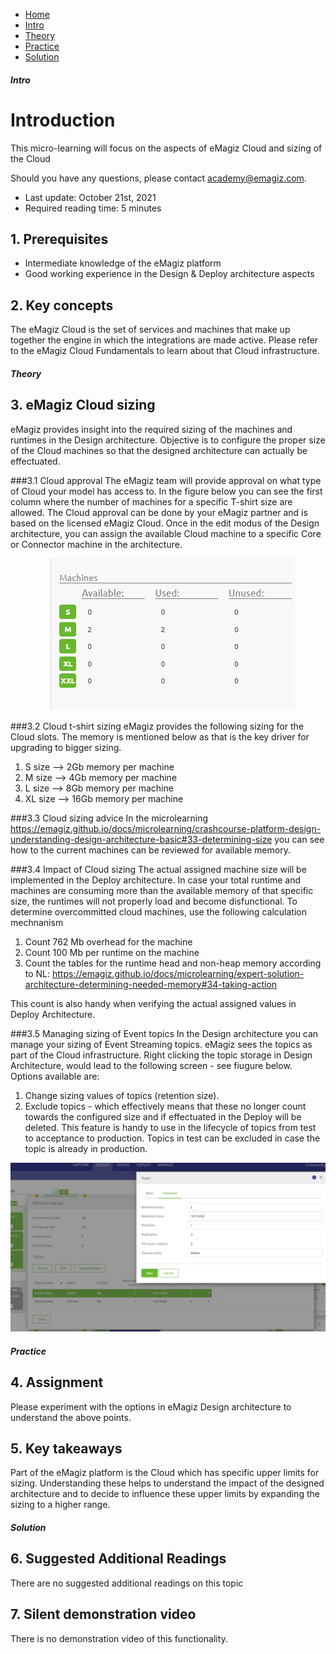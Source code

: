 <div class="ez-academy">
    <div class="ez-academy__body">
        <main class="micro-learning">
        <ul class="doc-nav">
            <li class="doc-nav__item"><a href="../../docs/microlearning/advanced-solution-architecture-index" class="doc-nav__link">Home</a></li>
            <li class="doc-nav__item"><a href="#intro" class="doc-nav__link">Intro</a></li>
            <li class="doc-nav__item"><a href="#theory" class="doc-nav__link">Theory</a></li>
            <li class="doc-nav__item"><a href="#practice" class="doc-nav__link">Practice</a></li>
            <li class="doc-nav__item"><a href="#solution" class="doc-nav__link">Solution</a></li>
        </ul>

<div class="doc">

##### Intro

# Introduction
This micro-learning will focus on the aspects of eMagiz Cloud and sizing of the Cloud

Should you have any questions, please contact academy@emagiz.com.

- Last update: October 21st, 2021
- Required reading time: 5 minutes

## 1. Prerequisites
- Intermediate knowledge of the eMagiz platform
- Good working experience in the Design & Deploy architecture aspects

## 2. Key concepts
The eMagiz Cloud is the set of services and machines that make up together the engine in which the integrations are made active. Please refer to the eMagiz Cloud Fundamentals to learn about that Cloud infrastructure.

##### Theory

## 3. eMagiz Cloud sizing

eMagiz provides insight into the required sizing of the machines and runtimes in the Design architecture. Objective is to configure the proper size of the Cloud machines so that the designed architecture can actually be effectuated. 

###3.1 Cloud approval
The eMagiz team will provide approval on what type of Cloud your model has access to. In the figure below you can see the first column where the number of machines for a specific T-shirt size are allowed. The Cloud approval can be done by your eMagiz partner and is based on the licensed eMagiz Cloud. Once in the edit modus of the Design architecture, you can assign the available Cloud machine to a specific Core or Connector machine in the architecture. 

<p align="center"><img src="../../img/microlearning/advanced-solution-architecture-consequence-size-cloud-1.png"></p>

###3.2 Cloud t-shirt sizing
eMagiz provides the following sizing for the Cloud slots. The memory is mentioned below as that is the key driver for upgrading to bigger sizing.

1.  S size --> 2Gb memory per machine
2.  M size --> 4Gb memory per machine
3.  L size --> 8Gb memory per machine
4. XL size --> 16Gb memory per machine
 
###3.3 Cloud sizing advice
In the microlearning https://emagiz.github.io/docs/microlearning/crashcourse-platform-design-understanding-design-architecture-basic#33-determining-size you can see how to the current machines can be reviewed for available memory.

###3.4 Impact of Cloud sizing
The actual assigned machine size will be implemented in the Deploy architecture. In case your total runtime and machines are consuming more than the available memory of that specific size, the runtimes will not properly load and become disfunctional. To determine overcommitted cloud machines, use the following calculation mechnanism

1. Count 762 Mb overhead for the machine
2. Count 100 Mb per runtime on the machine
3. Count the tables for the runtime head and non-heap memory according to NL: https://emagiz.github.io/docs/microlearning/expert-solution-architecture-determining-needed-memory#34-taking-action

This count is also handy when verifying the actual assigned values in Deploy Architecture.

###3.5 Managing sizing of Event topics
In the Design architecture you can manage your sizing of Event Streaming topics. eMagiz sees the topics as part of the Cloud infrastructure. Right clicking the topic storage in Design Architecture, would lead to the following screen - see fiugure below. Options available are:

1. Change sizing values of topics (retention size).
2. Exclude topics - which effectively means that these no longer count towards the configured size and if effectuated in the Deploy will be deleted. This feature is handy to use in the lifecycle of topics from test to acceptance to production. Topics in test can be excluded in case the topic is already in production.

<p align="center"><img src="../../img/microlearning/advanced-solution-architecture-consequence-size-cloud-2.png"></p>


##### Practice

## 4. Assignment

Please experiment with the options in eMagiz Design architecture to understand the above points.


## 5. Key takeaways
Part of the eMagiz platform is the Cloud which has specific upper limits for sizing. Understanding these helps to understand the impact of the designed architecture and to decide to influence these upper limits by expanding the sizing to a higher range.

##### Solution

## 6. Suggested Additional Readings

There are no suggested additional readings on this topic

## 7. Silent demonstration video

There is no demonstration video of this functionality. 

##

</div>
</main>
</div>
</div>